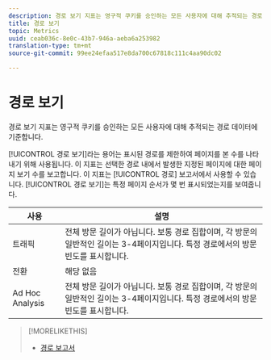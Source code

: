 ```yaml
---
description: 경로 보기 지표는 영구적 쿠키를 승인하는 모든 사용자에 대해 추적되는 경로 데이터에 기준합니다.
title: 경로 보기
topic: Metrics
uuid: ceab036c-8e0c-43b7-946a-aeba6a253982
translation-type: tm+mt
source-git-commit: 99ee24efaa517e8da700c67818c111c4aa90dc02

---
```



# 경로 보기

경로 보기 지표는 영구적 쿠키를 승인하는 모든 사용자에 대해 추적되는 경로 데이터에 기준합니다.

[!UICONTROL 경로 보기]라는 용어는 표시된 경로를 제한하여 페이지를 본 수를 나타내기 위해 사용됩니다. 이 지표는 선택한 경로 내에서 발생한 지정된 페이지에 대한 페이지 보기 수를 보고합니다. 이 지표는 [!UICONTROL 경로] 보고서에서 사용할 수 있습니다. [!UICONTROL 경로 보기]는 특정 페이지 순서가 몇 번 표시되었는지를 보여줍니다.

| 사용 | 설명 |
|---|---|
| 트래픽 | 전체 방문 길이가 아닙니다. 보통 경로 집합이며, 각 방문의 일반적인 길이는 3-4페이지입니다. 특정 경로에서의 방문 빈도를 표시합니다. |
| 전환 | 해당 없음 |
| Ad Hoc Analysis | 전체 방문 길이가 아닙니다. 보통 경로 집합이며, 각 방문의 일반적인 길이는 3-4페이지입니다. 특정 경로에서의 방문 빈도를 표시합니다. |

>[!MORELIKETHIS]
>
>* [경로 보고서](/help/components/c-variables/dimensionslist/reports-paths.md)

